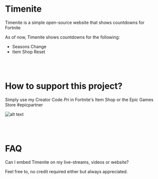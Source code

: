 # Timenite


Timenite is a simple open-source website that shows countdowns for Fortnite


As of now, Timenite shows countdowns for the following: 
- Seasons Change
- Item Shop Reset




<br /><br />



# How to support this project?
Simply use my Creator Code *Pri* in Fortnite's Item Shop or the Epic Games Store #epicpartner

![alt text](https://timenite.com/images/sacpri.gif)


<br /><br />


# FAQ

Can I embed Timenite on my live-streams, videos or website?

Feel free to, no credit required either but always appreciated. 

